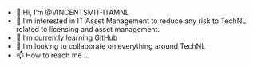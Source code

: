 - 👋 Hi, I’m @VINCENTSMIT-ITAMNL
- 👀 I’m interested in IT Asset Management to reduce any risk to TechNL related to licensing and asset management. 
- 🌱 I’m currently learning GitHub
- 💞️ I’m looking to collaborate on everything around TechNL
- 📫 How to reach me ...

<!---
VINCENTSMIT-ITAMNL/VINCENTSMIT-ITAMNL is a ✨ special ✨ repository because its `README.md` (this file) appears on your GitHub profile.
You can click the Preview link to take a look at your changes.
--->
